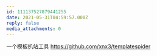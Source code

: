```yaml
---
id: 111137527879441255
date: 2021-05-31T04:59:57.000Z
reply: false
media_attachments: 0
---
```


一个模板扒站工具 https://github.com/xnx3/templatespider 

